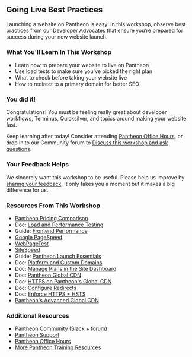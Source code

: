 ## Going Live Best Practices

Launching a website on Pantheon is easy! In this workshop, observe best practices from our Developer Advocates that ensure you’re prepared for success during your new website launch.

### What You'll Learn In This Workshop

- Learn how to prepare your website to live on Pantheon
- Use load tests to make sure you've picked the right plan
- What to check before taking your website live
- How to redirect to a primary domain for better SEO

 <Youtube src="c2yF3Bm-h4k" title="Going Live Best Practices" start="17" />

### You did it!

Congratulations! You must be feeling really great about developer workflows, Terminus, Quicksilver, and topics around making your website fast. 

Keep learning after today! Consider attending [Pantheon Office Hours](https://pantheon.io/agencies/office-hours), or drop in to our Community forum to [Discuss this workshop and ask questions](https://discuss.pantheon.io/c/pantheon-training/going-live-best-practices/56).

### Your Feedback Helps

We sincerely want this workshop to be useful. Please help us improve by [sharing your feedback](https://www.getfeedback.com/r/FHnfj1n8?gf_q[8821859]=17495041). It only takes you a moment but it makes a big difference for us.

### Resources From This Workshop

- [Pantheon Pricing Comparison](https://pantheon.io/plans/pricing-comparison)
- Doc: [Load and Performance Testing](/load-and-performance-testing)
- Guide: [Frontend Performance](/guides/frontend-performance)
- [Google PageSpeed](https://developers.google.com/speed/pagespeed/insights/)
- [WebPageTest](https://www.webpagetest.org)
- [SiteSpeed](https://www.sitespeed.io/)
- Guide: [Pantheon Launch Essentials](/going-live)
- Doc: [Platform and Custom Domains](/domains)
- Doc: [Manage Plans in the Site Dashboard](/select-plan)
- Doc: [Pantheon Global CDN](/guides/global-cdn)
- Doc: [HTTPS on Pantheon's Global CDN](/free-https)
- Doc: [Configure Redirects](/redirects)
- Doc: [Enforce HTTPS + HSTS](/pantheon-yml#enforce-https--hsts)
- [Pantheon's Advanced Global CDN](https://pantheon.io/product/advanced-global-cdn)


### Additional Resources

- [Pantheon Community (Slack + forum)](/pantheon-community)
- [Pantheon Support](/guides/support)
- [Pantheon Office Hours](https://pantheon.io/agencies/office-hours)
- [More Pantheon Training Resources](https://pantheon.io/learn-pantheon)
